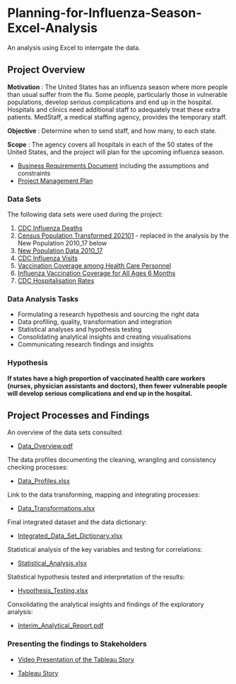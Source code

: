 # Planning-for-Influenza-Season-Excel-Analysis
An analysis using Excel to interrgate the data.

## Project Overview
**Motivation** : The United States has an influenza season where more people than usual suffer from the flu. Some people, particularly those in vulnerable populations, develop serious complications and end up in the hospital. Hospitals and clinics need additional staff to adequately treat these extra patients. MedStaff, a medical staffing agency, provides the temporary staff.

**Objective** : Determine when to send staff, and how many, to each state.

**Scope** : The agency covers all hospitals in each of the 50 states of the United States, and the project will plan for the upcoming influenza season.

* [Business Requirements Document](https://github.com/eekevall/Preparing-for-Influenza-Season-Excel-Analysis/blob/main/Business_Requirements_Document.pdf) including the assumptions and constraints 
* [Project Management Plan](https://github.com/eekevall/Preparing-for-Influenza-Season-Excel-Analysis/blob/main/Project_Management_Plan.pdf)

### Data Sets
The following data sets were used during the project:
1. [CDC Influenza Deaths](https://github.com/eekevall/Preparing-for-Influenza-Season-Excel-Analysis/blob/main/Influenza_Season_Datasets/CDC_Influenza_Deaths_edited.xlsx)
2. [Census Population Transformed 202101](https://github.com/eekevall/Preparing-for-Influenza-Season-Excel-Analysis/blob/main/Influenza_Season_Datasets/Census_Population_transformed_202101.csv) - replaced in the analysis by the New Population 2010_17 below
3. [New Population Data 2010_17](https://github.com/eekevall/Preparing-for-Influenza-Season-Excel-Analysis/blob/main/Influenza_Season_Datasets/New_Population_Data_2010_17.xlsx)
4. [CDC Influenza Visits](https://github.com/eekevall/Preparing-for-Influenza-Season-Excel-Analysis/blob/main/Influenza_Season_Datasets/CDC_Influenza_Visits.xlsx) 
5. [Vaccination Coverage among Health Care Personnel](https://github.com/eekevall/Preparing-for-Influenza-Season-Excel-Analysis/blob/main/Influenza_Season_Datasets/Vaccination_Coverage_among_Health_Care_Personnel.csv)
6. [Influenza Vaccination Coverage for All Ages 6 Months](https://github.com/eekevall/Preparing-for-Influenza-Season-Excel-Analysis/blob/main/Influenza_Season_Datasets/Influenza_Vaccination_Coverage_for_All_Ages__6__Months_.csv)
7. [CDC Hospitalisation Rates](https://github.com/eekevall/Preparing-for-Influenza-Season-Excel-Analysis/blob/main/Influenza_Season_Datasets/CDC_Hospitalisation_Rates.csv)

### Data Analysis Tasks
* Formulating a research hypothesis and sourcing the right data
* Data profiling, quality, transformation and integration
* Statistical analyses and hypothesis testing
* Consolidating analytical insights and creating visualisations
* Communicating research findings and insights

### Hypothesis<br>
**If states have a high proportion of vaccinated health care workers (nurses, physician assistants and doctors), then fewer vulnerable people will develop serious complications and end up in the hospital.**

## Project Processes and Findings

An overview of the data sets consulted:
* [Data_Overview.pdf](https://github.com/eekevall/Preparing-for-Influenza-Season-Excel-Analysis/blob/main/Data_Overview.pdf)

The data profiles documenting the cleaning, wrangling and consistency checking processes:
* [Data_Profiles.xlsx](https://github.com/eekevall/Preparing-for-Influenza-Season-Excel-Analysis/blob/main/Data_Profiles.xlsx)

Link to the data transforming, mapping and integrating processes: 
* [Data_Transformations.xlsx](https://docs.google.com/spreadsheets/d/1c5byzTaPesWN7Ggi-amqDn0KQDu52IBc/edit?usp=sharing&ouid=118087080568326966799&rtpof=true&sd=true)

Final integrated dataset and the data dictionary:
* [Integrated_Data_Set_Dictionary.xlsx](https://github.com/eekevall/Preparing-for-Influenza-Season-Excel-Analysis/blob/main/Integrated_Data_Set_Dictionary.xlsx)

Statistical analysis of the key variables and testing for correlations:
* [Statistical_Analysis.xlsx](https://github.com/eekevall/Preparing-for-Influenza-Season-Excel-Analysis/blob/main/Statistical_Analysis.xlsx)

Statistical hypothesis tested and interpretation of the results:
* [Hypothesis_Testing.xlsx](https://github.com/eekevall/Preparing-for-Influenza-Season-Excel-Analysis/blob/main/Hypothesis_Testing.xlsx)

Consolidating the analytical insights and findings of the exploratory analysis:
* [Interim_Analytical_Report.pdf](https://github.com/eekevall/Preparing-for-Influenza-Season-Excel-Analysis/blob/main/Interim_Analytical_Report.pdf)

### Presenting the findings to Stakeholders
* [Video Presentation of the Tableau Story](https://drive.google.com/file/d/1gAOwfRrCs_XyeS66AUOz0rUWBEqOwsbm/view?usp=sharing)

* [Tableau Story](https://public.tableau.com/app/profile/elsa2253/viz/PlanningForInfluenza/PlanningForInfluenzaSeason)
